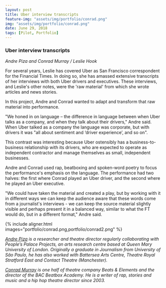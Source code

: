 ```yaml
---
layout: post
title: Uber interview transcripts
feature-img: "assets/img/portfolio/conrad.png"
img: "assets/img/portfolio/conrad.png"
date: June 29, 2018
tags: [Pilot, Portfolio]
---
```


### Uber interview transcripts

_Andre Piza and Conrad Murray / Leslie Hook_

For several years, Leslie has covered Uber as San Francisco correspondent for the Financial Times. In doing so, she has amassed extensive transcripts of her interviews with both Uber drivers and executives. These interviews, and Leslie's other notes, were the 'raw material' from which she wrote articles and news stories.

In this project, Andre and Conrad wanted to adapt and transform that raw material into performance. 
 
"We honed in on language – the difference in language between when Uber talks as a company, and when they talk about their drivers," Andre said. When Uber talked as a company the language was corporate, but with drivers it was "all about sentiment and ‘driver experience’, and so on". 

This contrast was interesting because Uber ostensibly has a business-to-business relationship with its drivers, who are expected to operate as independent contractor and manage themselves as small, independent businesses.

Andre and Conrad used rap, beatboxing and spoken-word poetry to focus the performance's emphasis on the language. The performance had two halves: the first where Conrad played an Uber driver, and the second where he played an Uber executive. 

"We could have taken the material and created a play, but by working with it in different ways we can keep the audience aware that these words come from a journalist's interviews - we can keep the source material slightly visible and perhaps present it in a balanced way, similar to what the FT would do, but in a different format," Andre said.

{% include aligner.html images="portfolio/conrad.png,portfolio/conrad2.png" %}

_[Andre Piza](http://www.peoplespalaceprojects.org.uk/en/staff/andre-piza/) is a researcher and theatre director regularly collaborating with People’s Palace Projects, an arts research centre based at Queen Mary University of London. Originally a graduate in Journalism from University of São Paulo, he has also worked with Battersea Arts Centre, Theatre Royal Stratford East and Contact Theatre (Manchester)._

_[Conrad Murray](https://www.conradmurray.org/) is one half of theatre company Beats & Elements and the director of the BAC Beatbox Academy. He is a writer of rap, stories and music and a hip hop theatre director since 2003._


